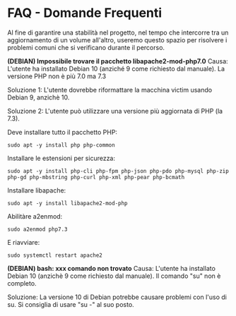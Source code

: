 # FAQ - Domande Frequenti
Al fine di garantire una stabilità nel progetto, nel tempo che intercorre tra un aggiornamento di un volume all'altro, useremo questo spazio per risolvere i problemi comuni che si verificano durante il percorso.
  
**(DEBIAN) Impossibile trovare il pacchetto libapache2-mod-php7.0**
Causa: L'utente ha installato Debian 10 (anziché 9 come richiesto dal manuale). La versione PHP non è più 7.0 ma 7.3

Soluzione 1: L'utente dovrebbe riformattare la macchina victim usando Debian 9, anzichè 10. 

Soluzione 2: L'utente può utilizzare una versione più aggiornata di PHP (la 7.3).

Deve installare tutto il pacchetto PHP:

```sudo apt -y install php php-common```

Installare le estensioni per sicurezza:

```sudo apt -y install php-cli php-fpm php-json php-pdo php-mysql php-zip php-gd php-mbstring php-curl php-xml php-pear php-bcmath```

Installare libapache:

```sudo apt -y install libapache2-mod-php```

Abilitàre a2enmod:

```sudo a2enmod php7.3 ```

E riavviare:

```sudo systemctl restart apache2```

**(DEBIAN) bash: xxx comando non trovato**
Causa: L'utente ha installato Debian 10 (anzichè 9 come richiesto dal manuale). Il comando "su" non è completo.

Soluzione: La versione 10 di Debian potrebbe causare problemi con l'uso di su. Si consiglia di usare "su -" al suo posto.

